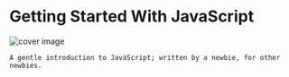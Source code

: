 # Getting Started With JavaScript
![cover image](https://github.com/datasouvik/getting_started_with_javascript/blob/master/Assets/download.png)    

`A gentle introduction to JavaScript; written by a newbie, for other newbies.`

